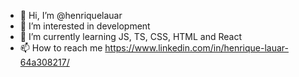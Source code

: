 - 👋 Hi, I’m @henriquelauar
- 👀 I’m interested in development
- 🌱 I’m currently learning JS, TS, CSS, HTML and React
- 📫 How to reach me https://www.linkedin.com/in/henrique-lauar-64a308217/

<!---
henriquelauar/henriquelauar is a ✨ special ✨ repository because its `README.md` (this file) appears on your GitHub profile.
You can click the Preview link to take a look at your changes.
--->
